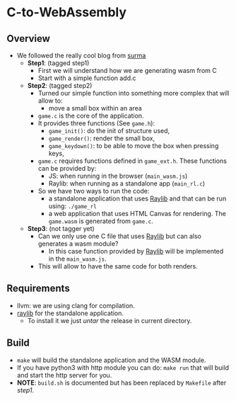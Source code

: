 # C-to-WebAssembly

## Overview

- We followed the really cool blog from [surma](https://surma.dev/things/c-to-webassembly/)
  - **Step1**: (tagged step1)
    - First we will understand how we are generating wasm from C
    - Start with a simple function add.c
  - **Step2**: (tagged step2)
    - Turned our simple function into something more complex that will allow to:
      - move a small box within an area
    - `game.c` is the core of the application.
    - It provides three functions (See `game.h`):
      - `game_init()`: do the init of structure used,
      - `game_render()`: render the small box,
      - `game_keydown()`: to be able to move the box when pressing keys,
    - `game.c` requires functions defined in `game_ext.h`. These functions can be provided by:
      - JS: when running in the browser (`main_wasm.js`)
      - Raylib: when running as a standalone app (`main_rl.c`)
    - So we have two ways to run the code:
      - a standalone application that uses [Raylib](https://www.raylib.com/) and that can be run using: `./game_rl`
      - a web application that uses HTML Canvas for rendering. The `game.wasm` is generated from `game.c`.
  - **Step3**: (not tagger yet)
    - Can we only use one C file that uses [Raylib](https://www.raylib.com/) but can also generates a wasm module?
      - In this case function provided by [Raylib](https://www.raylib.com/) will be implemented in the `main_wasm.js`.
    - This will allow to have the same code for both renders.

## Requirements
  - llvm: we are using clang for compilation.
  - [raylib](https://github.com/raysan5/raylib/releases) for the standalone application.
    - To install it we just *untar* the release in current directory.

## Build

- `make` will build the standalone application and the WASM module.
- If you have python3 with http module you can do: `make run` that will build and start the http server for you.
- **NOTE**: `build.sh` is documented but has been replaced by `Makefile` after *step1*.
